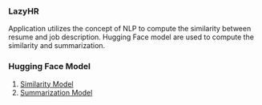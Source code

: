 ### LazyHR
Application utilizes the concept of NLP to compute the similarity between resume and job description. Hugging Face model are used to compute the similarity and summarization.

### Hugging Face Model
1. [Similarity Model](https://huggingface.co/sentence-transformers/multi-qa-MiniLM-L6-cos-v1)
2. [Summarization Model](https://huggingface.co/facebook/bart-large-cnn)